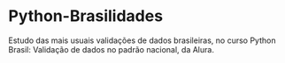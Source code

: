 # Python-Brasilidades
Estudo das mais usuais validações de dados brasileiras, no curso Python Brasil: Validação de dados no padrão nacional, da Alura.
